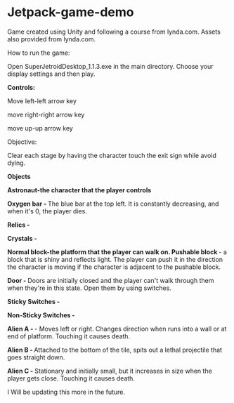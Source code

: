 # Jetpack-game-demo
Game created using Unity and following a course from lynda.com. Assets also provided from lynda.com. <p>

How to run the game:<p>
Open SuperJetroidDesktop_1.1.3.exe in the main directory. Choose your display settings and then play.<p>

<b>Controls: </b><p>
Move left-left arrow key<p>
move right-right arrow key<p>
move up-up arrow key<p>

Objective:<p>
Clear each stage by having the character touch the exit sign while avoid dying.<p>

<b>Objects </b> </p>
<b>Astronaut-the character that the player controls </b> <p>
  <b> Oxygen bar - </b> The blue bar at the top left. It is constantly decreasing, and when it's 0, the player dies. <p>
    <b>Relics - </b> <p>
      <b>Crystals - </b><p>
  <b>Normal block-the platform that the player can walk on. </b>
  <b>Pushable block </b> - a block that is shiny and reflects light. The player can push it in the direction the character is moving if the character is adjacent to the pushable block.  <p>
    <b> Door - </b> Doors are initially closed and the player can't walk through them when they're in this state. Open them by using switches. <p>
      <b>Sticky Switches - </b> <p>
      <b>Non-Sticky Switches - </b> <p>
        <b>Alien A - </b>  - Moves left or right. Changes direction when runs into a wall or at end of platform. Touching it causes death.<p>
          <b>Alien B - </b> Attached to the bottom of the tile, spits out a lethal projectile that goes straight down.<p>
            <b>Alien C - </b> Stationary and initially small, but it increases in size when the player gets close. Touching it causes death.<p>

I Will be updating this more in the future.
